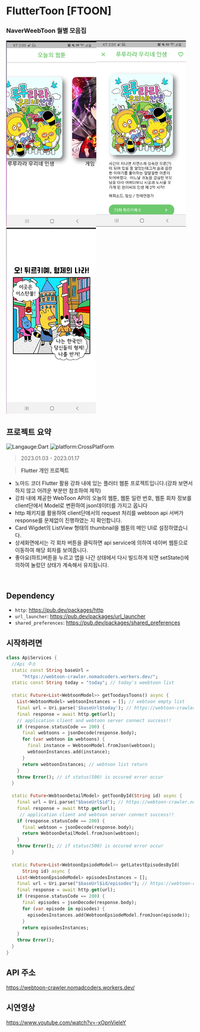 # FlutterToon [FTOON]
### NaverWeebToon 월별 모음집
<img src='main.png' alt='mainScreen' height="500px"/><img src='detail.png' alt='DetailScreen' height="500px"/><img src='webtoon.png' alt='WebtoonPage' height="500px"/>



## 프로젝트 요약
![Langauge:Dart](https://img.shields.io/badge/Language-Flutter-blue) ![platform:CrossPlatForm](https://img.shields.io/badge/Platform-CrossPlatfrom-blue)
> 2023.01.03 - 2023.01.17   
 
> **Flutter 개인 프로젝트**
* 노마드 코더 Flutter 활용 강좌 내에 있는 플러터 웹툰 프로젝트입니다.(강좌 보면서 하지 않고 어려운 부분만 참조하여 제작)
* 강좌 내에 제공한 WebToon API의 오늘의 웹툰, 웹툰 일련 번호, 웹툰 회차 정보를 client단에서 Model로 변환하여 json데이터를 가지고 옵니다
* http 패키지를 활용하여 client단에서의 request 처리를 webtoon api 서버가 response를 문제없이 진행하였는 지 확인합니다.
* Card Wigdet의 ListView 형태의 thumbnail을 웹툰의 메인 UI로 설정하였습니다.
* 상세화면에서는 각 회차 버튼을 클릭하면 api service에 의하여 네이버 웹툰으로 이동하여 해당 회차를 보여줍니다.
* 좋아요(하트)버튼을 누르고 앱을 나간 상태에서 다시 빌드하게 되면 setState()에 의하여 눌렀던 상태가 계속해서 유지됩니다.
<br>

## Dependency
- `http`:  <a target="_blank" href="https://pub.dev/packages/http">https://pub.dev/packages/http</a>
- `url_launcher`:  <a target="_blank" href="https://pub.dev/packages/url_launcher">https://pub.dev/packages/url_launcher</a>
- `shared_preferences`:  <a target="_blank" href="https://pub.dev/packages/shared_preferences">https://pub.dev/packages/shared_preferences</a>


## 시작하려면
```dart
class ApiServices {
  //Api 주소
  static const String baseUrl =
      "https://webtoon-crawler.nomadcoders.workers.dev/";
  static const String today = "today"; // today's weebtoon list

  static Future<List<WebtoonModel>> getToodaysToons() async {
    List<WebtoonModel> webtoonInstances = []; // webtoon empty list
    final url = Uri.parse('$baseUrl$today'); // https://webtoon-crawler.nomadcoders.workers.dev/today/
    final response = await http.get(url);
    // application client and webtoon server connect success!!
    if (response.statusCode == 200) {
      final webtoons = jsonDecode(response.body);
      for (var webtoon in webtoons) {
        final instance = WebtoonModel.fromJson(webtoon);
        webtoonInstances.add(instance);
      }
      return webtoonInstances; // webtoon list return
    }
    throw Error(); // if status(500) is occured error occur
  }

  static Future<WebtoonDetailModel> getToonById(String id) async {
    final url = Uri.parse("$baseUrl$id"); // https://webtoon-crawler.nomadcoders.workers.dev/id/
    final response = await http.get(url);
     // application client and webtoon server connect success!!
    if (response.statusCode == 200) {
      final webtoon = jsonDecode(response.body);
      return WebtoonDetailModel.fromJson(webtoon);
    }
    throw Error(); // if status(500) is occured error occur
  }

  static Future<List<WebtoonEpsiodeModel>> getLatestEpisodesById(
      String id) async {
    List<WebtoonEpsiodeModel> episodesInstances = [];
    final url = Uri.parse("$baseUrl$id/episodes"); // https://webtoon-crawler.nomadcoders.workers.dev/id/episodes
    final response = await http.get(url);
    if (response.statusCode == 200) {
      final episodes = jsonDecode(response.body);
      for (var episode in episodes) {
        episodesInstances.add(WebtoonEpsiodeModel.fromJson(episode));
      }
      return episodesInstances;
    }
    throw Error();
  }
}
```
## API 주소
https://webtoon-crawler.nomadcoders.workers.dev/

## 시연영상
https://www.youtube.com/watch?v=-xOpnVjeleY
